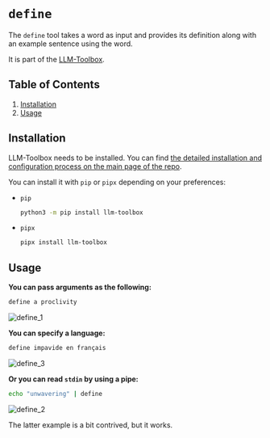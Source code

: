 # `define`

The `define` tool takes a word as input and provides its definition along with an example sentence using the word.

It is part of the [LLM-Toolbox](https://github.com/sderev/llm-toolbox).

<!-- TOC -->
## Table of Contents

1. [Installation](#installation)
1. [Usage](#usage)
<!-- /TOC -->

## Installation

LLM-Toolbox needs to be installed. You can find [the detailed installation and configuration process on the main page of the repo](https://github.com/sderev/llm-toolbox).

You can install it with `pip` or `pipx` depending on your preferences:

* `pip`

    ```bash
    python3 -m pip install llm-toolbox
    ```
* `pipx`

    ```bash
    pipx install llm-toolbox
    ```

## Usage

**You can pass arguments as the following:**

```bash
define a proclivity
```

![define_1](https://github.com/sderev/llm-toolbox/assets/24412384/ec7b43b3-8a4f-4286-8968-6ecf95f925ef)

**You can specify a language:**

```bash
define impavide en français
```

![define_3](https://github.com/sderev/llm-toolbox/assets/24412384/606b68c2-43c6-41db-96d7-e1e7828b8421)

**Or you can read `stdin` by using a pipe:**

```bash
echo "unwavering" | define
```

![define_2](https://github.com/sderev/llm-toolbox/assets/24412384/315cbe8f-2065-4a71-9bb3-a683cb3336f3)

The latter example is a bit contrived, but it works.
